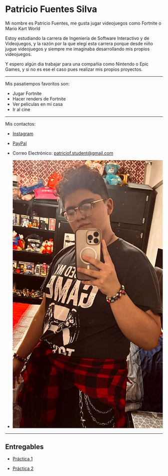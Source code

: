 # Patricio Fuentes Silva
Mi nombre es Patricio Fuentes, me gusta jugar videojuegos como Fortnite o Mario Kart World 

Estoy estudiando la carrera de Ingeniería de Software Interactivo y de Videojuegos, y la razón por la que elegí esta carrera porque desde niño jugue videojuegos y siempre me imaginaba desarrollando mis propios videojuegos.

Y espero algún dia trabajar para una compañia como Nintendo o Epic Games, y si no es ese el caso pues realizar mis propios proyectos.

---

Mis pasatiempos favoritos son:
- Jugar Fortnite
- Hacer renders de Fortnite
- Ver peliculas en mi casa
- Ir al cine

---

Mis contactos:

- [Instagram](https://www.instagram.com/soypatu_/)

- [PayPal](https://www.paypal.com/paypalme/SoyPatus)

- Correo Electrónico: patriciof.student@gmail.com

- ![Mi Cara:](./assets/Mi%20Cara.jpeg)

---

## Entregables

- [Práctica 1](mds/apuntes.md)

- [Práctica 2](mds/ramas-fusiones.md)
